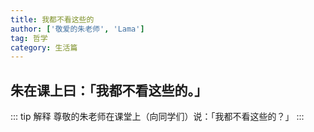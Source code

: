 ```yaml
---
title: 我都不看这些的
author: ['敬爱的朱老师', 'Lama']
tag: 哲学
category: 生活篇
---
```

## 朱在课上曰：「我都不看这些的。」

::: tip 解释
尊敬的朱老师在课堂上（向同学们）说：「我都不看这些的？」
:::
